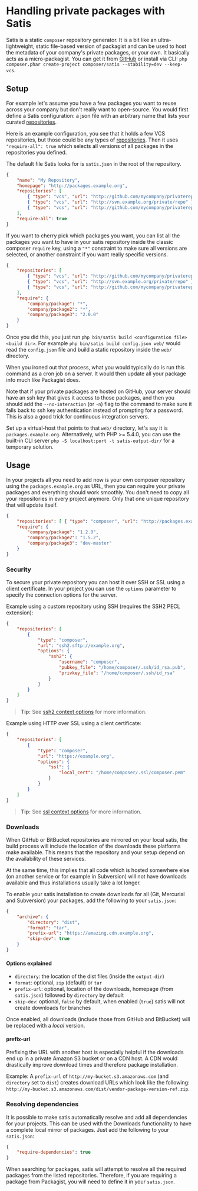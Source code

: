 <!--
    tagline: Host your own composer repository
-->

# Handling private packages with Satis

Satis is a static `composer` repository generator. It is a bit like an ultra-
lightweight, static file-based version of packagist and can be used to host the
metadata of your company's private packages, or your own. It basically acts as
a micro-packagist. You can get it from
[GitHub](http://github.com/composer/satis) or install via CLI:
`php composer.phar create-project composer/satis --stability=dev --keep-vcs`.

## Setup

For example let's assume you have a few packages you want to reuse across your
company but don't really want to open-source. You would first define a Satis
configuration: a json file with an arbitrary name that lists your curated 
[repositories](../05-repositories.md).

Here is an example configuration, you see that it holds a few VCS repositories,
but those could be any types of [repositories](../05-repositories.md). Then it
uses `"require-all": true` which selects all versions of all packages in the
repositories you defined.

The default file Satis looks for is `satis.json` in the root of the repository.

```json
{
    "name": "My Repository",
    "homepage": "http://packages.example.org",
    "repositories": [
        { "type": "vcs", "url": "http://github.com/mycompany/privaterepo" },
        { "type": "vcs", "url": "http://svn.example.org/private/repo" },
        { "type": "vcs", "url": "http://github.com/mycompany/privaterepo2" }
    ],
    "require-all": true
}
```

If you want to cherry pick which packages you want, you can list all the packages
you want to have in your satis repository inside the classic composer `require` key,
using a `"*"` constraint to make sure all versions are selected, or another
constraint if you want really specific versions.

```json
{
    "repositories": [
        { "type": "vcs", "url": "http://github.com/mycompany/privaterepo" },
        { "type": "vcs", "url": "http://svn.example.org/private/repo" },
        { "type": "vcs", "url": "http://github.com/mycompany/privaterepo2" }
    ],
    "require": {
        "company/package": "*",
        "company/package2": "*",
        "company/package3": "2.0.0"
    }
}
```

Once you did this, you just run `php bin/satis build <configuration file> <build dir>`.
For example `php bin/satis build config.json web/` would read the `config.json`
file and build a static repository inside the `web/` directory.

When you ironed out that process, what you would typically do is run this
command as a cron job on a server. It would then update all your package info
much like Packagist does.

Note that if your private packages are hosted on GitHub, your server should have
an ssh key that gives it access to those packages, and then you should add
the `--no-interaction` (or `-n`) flag to the command to make sure it falls back
to ssh key authentication instead of prompting for a password. This is also a
good trick for continuous integration servers.

Set up a virtual-host that points to that `web/` directory, let's say it is
`packages.example.org`. Alternatively, with PHP >= 5.4.0, you can use the built-in
CLI server `php -S localhost:port -t satis-output-dir/` for a temporary solution.

## Usage

In your projects all you need to add now is your own composer repository using
the `packages.example.org` as URL, then you can require your private packages and
everything should work smoothly. You don't need to copy all your repositories
in every project anymore. Only that one unique repository that will update
itself.

```json
{
    "repositories": [ { "type": "composer", "url": "http://packages.example.org/" } ],
    "require": {
        "company/package": "1.2.0",
        "company/package2": "1.5.2",
        "company/package3": "dev-master"
    }
}
```

### Security

To secure your private repository you can host it over SSH or SSL using a client
certificate. In your project you can use the `options` parameter to specify the
connection options for the server.

Example using a custom repository using SSH (requires the SSH2 PECL extension):

```json
{
    "repositories": [
        {
            "type": "composer",
            "url": "ssh2.sftp://example.org",
            "options": {
                "ssh2": {
                    "username": "composer",
                    "pubkey_file": "/home/composer/.ssh/id_rsa.pub",
                    "privkey_file": "/home/composer/.ssh/id_rsa"
                }
            }
        }
    ]
}
```

> **Tip:** See [ssh2 context options](http://www.php.net/manual/en/wrappers.ssh2.php#refsect1-wrappers.ssh2-options) for more information.

Example using HTTP over SSL using a client certificate:

```json
{
    "repositories": [
        {
            "type": "composer",
            "url": "https://example.org",
            "options": {
                "ssl": {
                    "local_cert": "/home/composer/.ssl/composer.pem"
                }
            }
        }
    ]
}
```

> **Tip:** See [ssl context options](http://www.php.net/manual/en/context.ssl.php) for more information.

### Downloads

When GitHub or BitBucket repositories are mirrored on your local satis, the build process will include
the location of the downloads these platforms make available. This means that the repository and your setup depend
on the availability of these services.

At the same time, this implies that all code which is hosted somewhere else (on another service or for example in
Subversion) will not have downloads available and thus installations usually take a lot longer.

To enable your satis installation to create downloads for all (Git, Mercurial and Subversion) your packages, add the
following to your `satis.json`:

```json
{
    "archive": {
        "directory": "dist",
        "format": "tar",
        "prefix-url": "https://amazing.cdn.example.org",
        "skip-dev": true
    }
}
```

#### Options explained

 * `directory`: the location of the dist files (inside the `output-dir`)
 * `format`: optional, `zip` (default) or `tar`
 * `prefix-url`: optional, location of the downloads, homepage (from `satis.json`) followed by `directory` by default
 * `skip-dev`: optional, `false` by default, when enabled (`true`) satis will not create downloads for branches

Once enabled, all downloads (include those from GitHub and BitBucket) will be replaced with a _local_ version.

#### prefix-url

Prefixing the URL with another host is especially helpful if the downloads end up in a private Amazon S3
bucket or on a CDN host. A CDN would drastically improve download times and therefore package installation.

Example: A `prefix-url` of `http://my-bucket.s3.amazonaws.com` (and `directory` set to `dist`) creates download URLs
which look like the following: `http://my-bucket.s3.amazonaws.com/dist/vendor-package-version-ref.zip`.


### Resolving dependencies

It is possible to make satis automatically resolve and add all dependencies for your projects. This can be used
with the Downloads functionality to have a complete local mirror of packages. Just add the following
to your `satis.json`:

```json
{
    "require-dependencies": true
}
```

When searching for packages, satis will attempt to resolve all the required packages from the listed repositories.
Therefore, if you are requiring a package from Packagist, you will need to define it in your `satis.json`.
